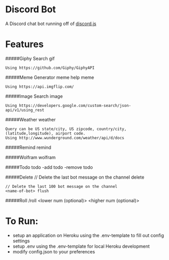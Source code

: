 # Discord Bot
A Discord chat bot running off of <a href="https://github.com/hydrabolt/discord.js/">discord.js</a>
# Features
#####Giphy Search
	<name-of-bot> gif <gif-query>
	
	Using https://github.com/Giphy/GiphyAPI

#####Meme Generator
	<name-of-bot> meme help
	<name-of-bot> meme <meme-id> <top-text> <bottom-text>
	
	Using https://api.imgflip.com/

#####Image Search
	<name-of-bot> image <image-query>
	
	Using https://developers.google.com/custom-search/json-api/v1/using_rest
	
#####Weather
	<name-of-bot> weather <weather-query>
	
	Query can be US state/city, US zipcode, country/city, (latitude,longitude), airport code.
	Using http://www.wunderground.com/weather/api/d/docs

#####Remind
	<name-of-bot> remind <reminder-with-time>

#####Wolfram
	<name-of-bot> wolfram <query>

#####Todo
	<name-of-bot> todo
	<name-of-bot> -add todo <task>
	<name-of-bot> -remove todo <task-index>

#####Delete
	// Delete the last bot message on the channel 
	<name-of-bot> delete

	// Delete the last 100 bot message on the channel
	<name-of-bot> flush

#####Roll
	/roll <lower num (optional)> <higher num (optional)>

# To Run:

- setup an application on Heroku using the .env-template to fill out config settings
- setup .env using the .env-template for local Heroku development
- modify config.json to your preferences
